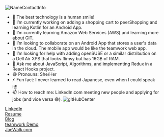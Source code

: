 ![NameContactInfo](https://user-images.githubusercontent.com/3753305/153987611-57b0b307-1102-48a1-aa86-14e3c47a6463.jpg)

- 👋 The best technology is a human smile!
- 🔭 I’m currently working on adding a shopping cart to peerShopping and learning Kotlin for an Android App.
- 🌱 I’m currently learning Amazon Web Services (AWS) and learning more about GIT.
- 👯 I’m looking to collaborate on an Android App that stores a user's data in the cloud. The mobile app would be like the teamwork web app.
- 🤔 I’m looking for help with adding openSUSE or a similar distribution on a Dell Air XPS that looks flimsy but has 16GB of RAM.
- 💬 Ask me about JavaScript, Algorithms, and implementing Redux in a React Hooks project.
- 😄 Pronouns: She/Her
- ⚡ Fun fact: I never learned to read Japanese, even when I could speak it!!
- 📫 How to reach me: LinkedIn.com meeting new people and applying for jobs (and vice versa 😄).
![gitHubCenter](https://user-images.githubusercontent.com/3753305/153987638-ed18987f-6d85-4438-a813-d3d94f9876bd.jpg)

<div>
    <div>                         
      <a href="https://www.linkedin.com/in/nwawe">LinkedIn</a>
    </div>
    <div>
      <a href="https://docs.google.com/document/d/1XLrN9QmXkxd33wWWkeeSWLQOTQvKR0qQOHywNNJ_ey8/edit?usp=sharing">Resume</a>
    </div>
    <div>
      <a href="https://medium.com/@JaeNwawe">Blog</a>
    </div>
    <div>
      <a href= "https://youtu.be/1mru3KUyTGw" >teamwork Demo</a>
    </div>
    <div>
      <a href="https://jaenwawe.github.io/jaewalk/">JaeWalk.com</a>
  </div>
</div>

